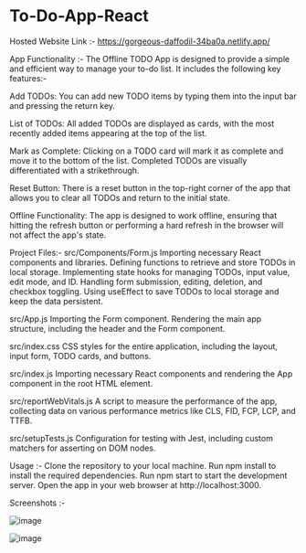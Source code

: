 # To-Do-App-React

Hosted Website Link :- https://gorgeous-daffodil-34ba0a.netlify.app/

App Functionality :-
The Offline TODO App is designed to provide a simple and efficient way to manage your to-do list. 
It includes the following key features:-

Add TODOs: You can add new TODO items by typing them into the input bar and pressing the return key.

List of TODOs: All added TODOs are displayed as cards, with the most recently added items appearing at the top of the list.

Mark as Complete: Clicking on a TODO card will mark it as complete and move it to the bottom of the list. Completed TODOs are visually differentiated with a strikethrough.

Reset Button: There is a reset button in the top-right corner of the app that allows you to clear all TODOs and return to the initial state.

Offline Functionality: The app is designed to work offline, ensuring that hitting the refresh button or performing a hard refresh in the browser will not affect the app's state.

Project Files:-
src/Components/Form.js
Importing necessary React components and libraries.
Defining functions to retrieve and store TODOs in local storage.
Implementing state hooks for managing TODOs, input value, edit mode, and ID.
Handling form submission, editing, deletion, and checkbox toggling.
Using useEffect to save TODOs to local storage and keep the data persistent.

src/App.js
Importing the Form component.
Rendering the main app structure, including the header and the Form component.

src/index.css
CSS styles for the entire application, including the layout, input form, TODO cards, and buttons.

src/index.js
Importing necessary React components and rendering the App component in the root HTML element.

src/reportWebVitals.js
A script to measure the performance of the app, collecting data on various performance metrics like CLS, FID, FCP, LCP, and TTFB.

src/setupTests.js
Configuration for testing with Jest, including custom matchers for asserting on DOM nodes.

Usage :-
Clone the repository to your local machine.
Run npm install to install the required dependencies.
Run npm start to start the development server.
Open the app in your web browser at http://localhost:3000.


Screenshots :-

![image](https://github.com/ABHINEET4/To-Do-App-React/assets/108821830/c9c2b16b-c6e8-4117-beb3-c53caa5dd469)

![image](https://github.com/ABHINEET4/To-Do-App-React/assets/108821830/e9c2d7f8-98a4-4d9e-955c-1073781676ed)





